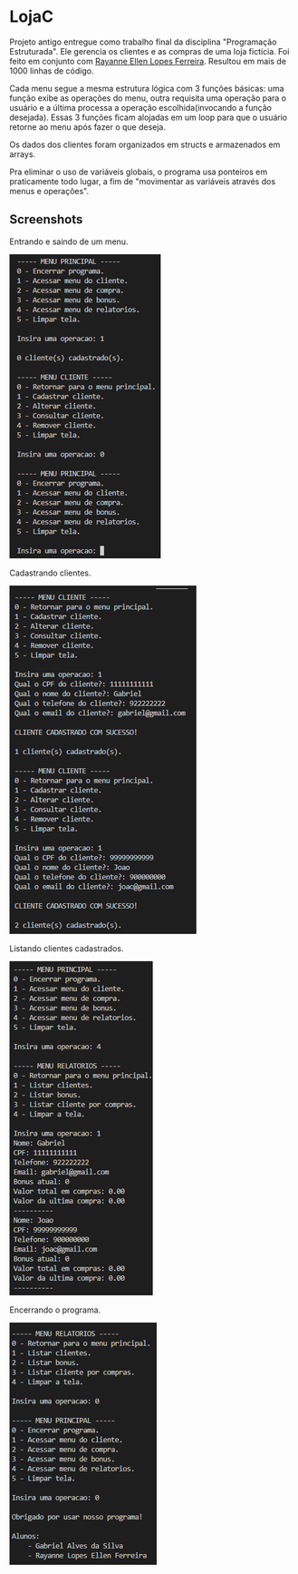 # LojaC

Projeto antigo entregue como trabalho final da disciplina "Programação Estruturada". Ele gerencia os clientes e as compras de uma loja fictícia. Foi feito em conjunto com [Rayanne Ellen Lopes Ferreira](https://github.com/RayanneLps). Resultou em mais de 1000 linhas de código.

Cada menu segue a mesma estrutura lógica com 3 funções básicas: uma função exibe as operações do menu, outra requisita uma operação para o usuário e a última processa a operação escolhida(invocando a função desejada). Essas 3 funções ficam alojadas em um loop para que o usuário retorne ao menu após fazer o que deseja. 

Os dados dos clientes foram organizados em structs e armazenados em arrays.

Pra eliminar o uso de variáveis globais, o programa usa ponteiros em praticamente todo lugar, a fim de "movimentar as variáveis através dos menus e operações".

## Screenshots

Entrando e saindo de um menu.

![screenshot 1](img/screenshot1.png)

Cadastrando clientes.

![screenshot 2](img/screenshot2.png)

Listando clientes cadastrados.

![screenshot 3](img/screenshot3.png)

Encerrando o programa.

![screenshot 4](img/screenshot4.png)
